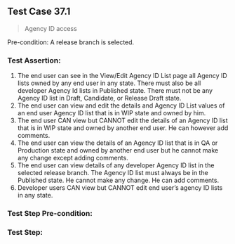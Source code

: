 ## Test Case 37.1

> Agency ID access

Pre-condition: A release branch is selected.



### Test Assertion:

1. The end user can see in the View/Edit Agency ID List page all Agency ID lists owned by any end user in any state. There must also be all developer Agency Id lists in Published state. There must not be any Agency ID list in Draft, Candidate, or Release Draft state.
2. The end user can view and edit the details and Agency ID List values of an end user Agency ID list that is in WIP state and owned by him.
3. The end user CAN view but CANNOT edit the details of an Agency ID list that is in WIP state and owned by another end user. He can however add comments.
4. The end user can view the details of an Agency ID list that is in QA or Production state and owned by another end user but he cannot make any change except adding comments.
5. The end user can view details of any developer Agency ID list in the selected release branch. The Agency ID list must always be in the Published state. He cannot make any change. He can add comments.
6. Developer users CAN view but CANNOT edit end user’s agency ID lists in any state.

### Test Step Pre-condition:



### Test Step:
